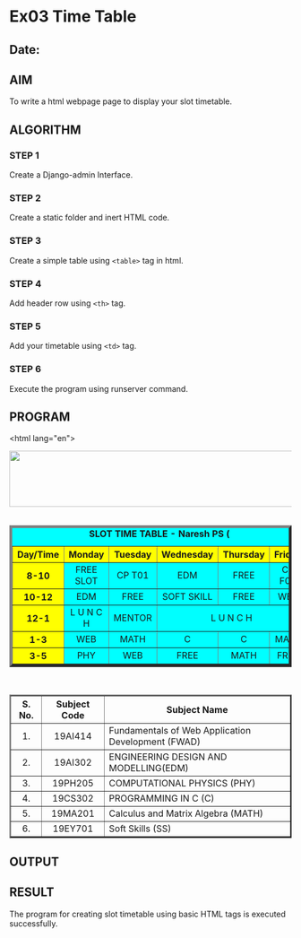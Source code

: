 # Ex03 Time Table
## Date:

## AIM
To write a html webpage page to display your slot timetable.

## ALGORITHM
### STEP 1
Create a Django-admin Interface.

### STEP 2
Create a static folder and inert HTML code.

### STEP 3
Create a simple table using ```<table>``` tag in html.

### STEP 4
Add header row using ```<th>``` tag.

### STEP 5
Add your timetable using ```<td>``` tag.

### STEP 6
Execute the program using runserver command.

## PROGRAM
<!DOCTYPE html>
<html lang="en">
<head>
<title>Slot Timetable</title>
</head>
<body>
<center>
<img src="logo.png" height="100" width="540">
</center>
<br>
<table align="center" width="540" cellspacing="2" cellpadding="4" border="5" bgcolor="cyan">
<caption><b>SLOT TIME TABLE - Naresh PS (</b></caption>
<tr align="center">
<th bgcolor="yellow">Day/Time</th>
<th bgcolor="yellow">Monday</th>
<th bgcolor="yellow">Tuesday</th>
<th bgcolor="yellow">Wednesday</th>
<th bgcolor="yellow">Thursday</th>
<th bgcolor="yellow">Friday</th>
</tr>
<tr align="center">
<th bgcolor="yellow">8-10</th>
<td colspan="1">FREE SLOT</td>
<td>CP T01</td>
<td>EDM</td>
<td>FREE</td>
<td>CP F01</td>

</tr>
<tr align="center">
<th bgcolor="yellow">10-12</th>
<td>EDM</td>
<td>FREE</td>
<td>SOFT SKILL</td>
<td>FREE</td>
<td>WEB</td>
</tr>
<tr>
<th bgcolor="yellow">12-1</th>
<td colspan="1" align="center">L U N C H</td>
<td colspan="1" align="center">MENTOR</td>
<td colspan="3" align="center"> L  U  N  C  H</td>
</tr>
<tr align="center">
<th bgcolor="yellow">1-3</th>
<td colspan="1">WEB</td>
<td>MATH</td>
<td>C</td>
<td>C</td>
<td>MATH</td>
</tr>
<tr align="center">
<th bgcolor="yellow">3-5</th>
<td colspan="1"> PHY </td>
<td>WEB</td>
<td>FREE</td>
<td>MATH</td>
<td>FREE</td>
</tr>
</table>
<br>
<table align="center" cellspacing="2" cellpadding="4" border="2">
<tr align="center">
<th>S. No.</th>
<th>Subject Code</th>
<th>Subject Name</th>
</tr>
<tr>
<td align="center">1.</td>
<td align="center">19AI414</td>
<td>Fundamentals of Web Application Development (FWAD)</td>
</tr>
<tr>
<td align="center">2.</td>
<td align="center">19AI302</td>
<td>ENGINEERING DESIGN AND MODELLING(EDM)</td>
</tr>
<tr>
<td align="center">3.</td>
<td align="center">19PH205</td>
<td>COMPUTATIONAL PHYSICS (PHY)</td>
</tr>
<tr>
<td align="center">4.</td>
<td align="center">19CS302</td>
<td>PROGRAMMING IN C (C)</td>
</tr>
<tr>
<td align="center">5.</td>
<td align="center">19MA201</td>
<td>Calculus and Matrix Algebra (MATH)</td>
</tr>
<tr>
<td align="center">6.</td>
<td align="center">19EY701</td>
<td>Soft Skills (SS)</td>
</tr>
</table>
</body>
</html>

## OUTPUT



## RESULT
The program for creating slot timetable using basic HTML tags is executed successfully.
